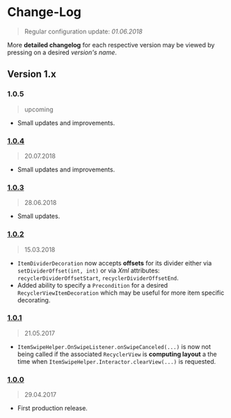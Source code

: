 Change-Log
===============
> Regular configuration update: _01.06.2018_

More **detailed changelog** for each respective version may be viewed by pressing on a desired _version's name_.

## Version 1.x ##

### 1.0.5 ###
> upcoming

- Small updates and improvements.

### [1.0.4](https://github.com/universum-studios/android_recycler/releases/tag/v1.0.4) ###
> 20.07.2018

- Small updates and improvements.

### [1.0.3](https://github.com/universum-studios/android_recycler/releases/tag/v1.0.3) ###
> 28.06.2018

- Small updates.

### [1.0.2](https://github.com/universum-studios/android_recycler/releases/tag/v1.0.2) ###
> 15.03.2018

- `ItemDividerDecoration` now accepts **offsets** for its divider either via `setDividerOffset(int, int)`
  or via _Xml_ attributes: `recyclerDividerOffsetStart`, `recyclerDividerOffsetEnd`.
- Added ability to specify a `Precondition` for a desired `RecyclerViewItemDecoration` which may be
  useful for more item specific decorating.

### [1.0.1](https://github.com/universum-studios/android_recycler/releases/tag/v1.0.1) ###
> 21.05.2017

- `ItemSwipeHelper.OnSwipeListener.onSwipeCanceled(...)` is now not being called if the associated
  `RecyclerView` is **computing layout** a the time when `ItemSwipeHelper.Interactor.clearView(...)`
  is requested.

### [1.0.0](https://github.com/universum-studios/android_recycler/releases/tag/v1.0.0) ###
> 29.04.2017

- First production release.